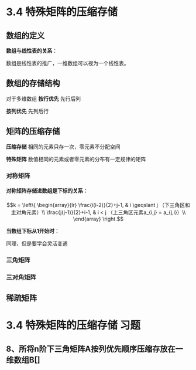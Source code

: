 # 3.4 特殊矩阵的压缩存储

## 数组的定义

**数组与线性表的关系**：

数组是线性表的推广，一维数组可以视为一个线性表。

## 数组的存储结构

对于多维数组
**按行优先**
先行后列

**按列优先**
先列后行

## 矩阵的压缩存储

**压缩存储**
相同的元素只存一次，零元素不分配空间

**特殊矩阵**
数值相同的元素或者零元素的分布有一定规律的矩阵

### 对称矩阵

#### 对称矩阵存储进数组是下标的关系：

$$k = \left\{  										\begin{array}{lr}  									\frac{i(i-2)}{2}+j-1, & i \geqslant j （下三角区和主对角元素）\\  
\frac{j(j-1)}{2}+i-1, & i < j （上三角区元素a_{i,j} = a_{j,i}）\\      
\end{array}  
\right.$$

**当数组下标从1开始时**：

同理，但是要学会灵活变通

### 三角矩阵

### 三对角矩阵

## 稀疏矩阵

# 3.4 特殊矩阵的压缩存储 习题

## 8、所将n阶下三角矩阵A按列优先顺序压缩存放在一维数组B[]